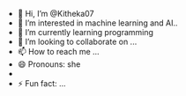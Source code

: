 - 👋 Hi, I’m @Kitheka07
- 👀 I’m interested in machine learning and AI..
- 🌱 I’m currently learning programming 
- 💞️ I’m looking to collaborate on ...
- 📫 How to reach me ...
- 😄 Pronouns: she
- 
- ⚡ Fun fact: ...

<!---
Kitheka07/Kitheka07 is a ✨ special ✨ repository because its `README.md` (this file) appears on your GitHub profile.
You can click the Preview link to take a look at your changes.
--->
